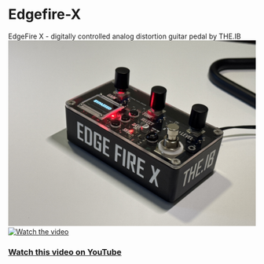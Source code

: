 # Edgefire-X
EdgeFire X - digitally controlled analog distortion guitar pedal by THE.IB
![image alt](https://github.com/BinethGeesara/Edgefire-X/blob/5ec6e6c731a230eab126ec40c3ab17d68d9ae421/IMG_3301.jpg)
[![Watch the video](https://img.youtube.com/vi/9nkfAn1ZH9s/maxresdefault.jpg)](https://youtu.be/9nkfAn1ZH9s)

### [Watch this video on YouTube](https://youtu.be/9nkfAn1ZH9s)
